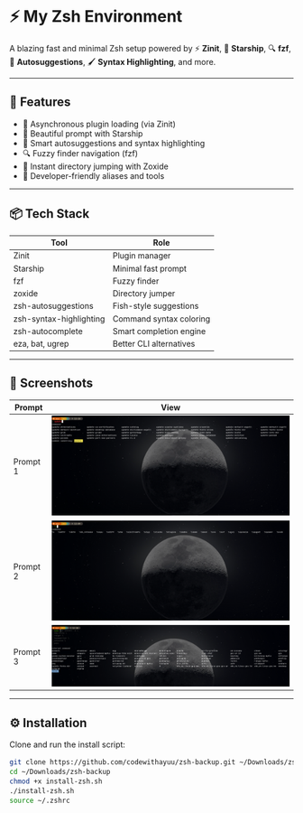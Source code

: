 # ⚡ My Zsh Environment

A blazing fast and minimal Zsh setup powered by ⚡ **Zinit**, 🚀 **Starship**, 🔍 **fzf**, 🧠 **Autosuggestions**, 🖌️ **Syntax Highlighting**, and more.

---

## 🌟 Features

- 🚀 Asynchronous plugin loading (via Zinit)
- 🌈 Beautiful prompt with Starship
- 🧠 Smart autosuggestions and syntax highlighting
- 🔍 Fuzzy finder navigation (fzf)
- 📂 Instant directory jumping with Zoxide
- 🧰 Developer-friendly aliases and tools

---

## 📦 Tech Stack

| Tool                  | Role                              |
|-----------------------|-----------------------------------|
| Zinit                 | Plugin manager                    |
| Starship              | Minimal fast prompt               |
| fzf                   | Fuzzy finder                      |
| zoxide                | Directory jumper                  |
| zsh-autosuggestions   | Fish-style suggestions            |
| zsh-syntax-highlighting | Command syntax coloring        |
| zsh-autocomplete      | Smart completion engine           |
| eza, bat, ugrep       | Better CLI alternatives           |

---

## 📸 Screenshots

| Prompt | View |
|--------|------|
| Prompt 1 | ![Prompt 1](screenshots/prompt1.png) |
| Prompt 2 | ![Prompt 2](screenshots/prompt2.png) |
| Prompt 3 | ![Prompt 3](screenshots/prompt3.png) |

---

## ⚙️ Installation

Clone and run the install script:

```bash
git clone https://github.com/codewithayuu/zsh-backup.git ~/Downloads/zsh-backup
cd ~/Downloads/zsh-backup
chmod +x install-zsh.sh
./install-zsh.sh
source ~/.zshrc

